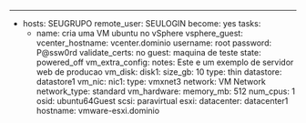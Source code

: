 ---
  - hosts: SEUGRUPO
    remote_user: SEULOGIN
    become: yes
    tasks:
      - name: cria uma VM ubuntu no vSphere
        vsphere_guest:
          vcenter_hostname: vcenter.dominio
          username: root 
          password: P@ssw0rd
          validate_certs: no
          guest: maquina de teste
          state: powered_off
          vm_extra_config:
            notes: Este e um exemplo de servidor web de producao
          vm_disk:
            disk1:
              size_gb: 10
              type: thin
              datastore: datastore1
          vm_nic:
            nic1:
              type: vmxnet3
              network: VM Network
              network_type: standard
          vm_hardware:
            memory_mb: 512
            num_cpus: 1
            osid: ubuntu64Guest
            scsi: paravirtual
          esxi:
            datacenter: datacenter1
            hostname: vmware-esxi.dominio
